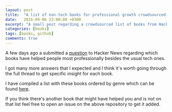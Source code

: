 ```yaml
---
layout: post
title:  "A list of non-tech books for professional growth crowdsourced by Hacker News"
date:   2016-09-06 23:00:00 +0300
excerpt: "A small post regarding a crowdsourced list of books from Hacker News"
categories: [books]
tags: [books, github]
comments: true
---
```


<!--excerpt-->

A few days ago a submitted a [question](https://news.ycombinator.com/item?id=12415621) to Hacker News regarding which books have helped people most professionally besides the usual tech ones.

I got many more answers that I expected and I think it's worth going through the full thread to get specific insight for each book.

I have compiled a list with these books ordered by genre which can be found [here](https://github.com/kostistsaprailis/non-tech-books-for-developers).

If you think there's another book that might have helped you and is not on that list feel free to open an issue on the above repository to get it added.
